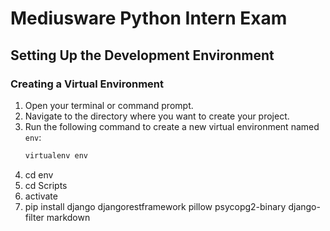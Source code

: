 # Mediusware Python Intern Exam

## Setting Up the Development Environment

### Creating a Virtual Environment
1. Open your terminal or command prompt.
2. Navigate to the directory where you want to create your project.
3. Run the following command to create a new virtual environment named `env`:
   ```bash
   virtualenv env
4. cd env
5. cd Scripts
6. activate
7. pip install django djangorestframework pillow psycopg2-binary django-filter markdown
